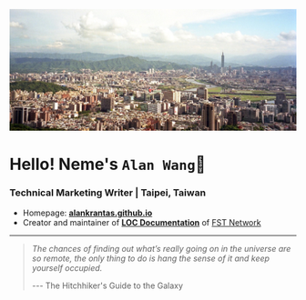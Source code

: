 
![profile](profile.jpg)

# Hello! Neme's `Alan Wang`👋

<h3>Technical Marketing Writer | Taipei, Taiwan</h3>

* Homepage: [**alankrantas.github.io**](https://alankrantas.github.io/)
* Creator and maintainer of [**LOC Documentation**](https://documentation.loc.fst.network/) of [FST Network](https://www.fst.network/)

---

> *The chances of finding out what’s really going on in the universe are so remote, the only thing to do is hang the sense of it and keep yourself occupied.*
> 
> --- The Hitchhiker's Guide to the Galaxy
